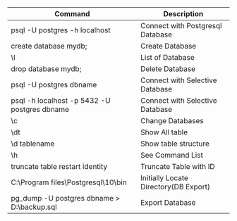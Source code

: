 | Command | Description |
| --- | --- |
| psql -U postgres -h localhost | Connect with Postgresql Database |
| create database mydb; | Create Database|
|\l |List of Database|
|drop database mydb;|Delete Database|
|psql -U postgres dbname|Connect with Selective Database|
|psql -h localhost -p 5432 -U postgres dbname|Connect with Selective Database|
|\c|Change Databases|
|\dt|Show All table|
|\d tablename|Show table structure|
|\h|See Command List|
|truncate table restart identity|Truncate Table with ID|
|C:\Program files\Postgresql\10\bin | Initially Locate Directory(DB Export) | 
|pg_dump -U postgres dbname > D:\backup.sql |Export Database|

